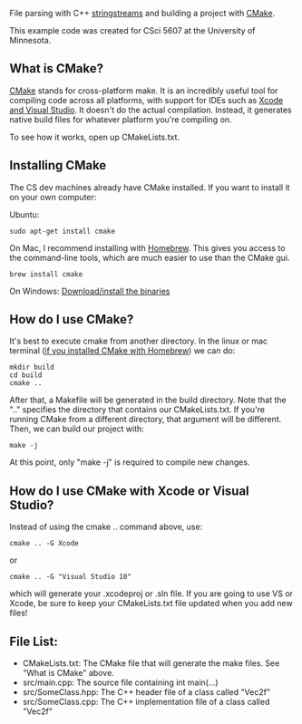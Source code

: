 File parsing with C++ [stringstreams](http://www.cplusplus.com/reference/sstream/stringstream/) and building a project with [CMake](https://cmake.org/).

This example code was created for CSci 5607 at the University of Minnesota.

## What is CMake?

[CMake](https://cmake.org/) stands for cross-platform make. It is an incredibly useful tool for compiling code
across all platforms, with support for IDEs such as [Xcode and Visual Studio](https://cmake.org/cmake/help/v2.8.0/cmake.html#section_Generators). It doesn't do the actual compilation. Instead, it generates native build files for whatever platform you're compiling on.

To see how it works, open up CMakeLists.txt.

## Installing CMake

The CS dev machines already have CMake installed. If you want to install it on your own computer:

Ubuntu:

    sudo apt-get install cmake

On Mac, I recommend installing with [Homebrew](http://brew.sh). This gives you access to the command-line tools, which are much easier to use than the CMake gui.

    brew install cmake

On Windows: [Download/install the binaries](https://cmake.org/download)


## How do I use CMake?

It's best to execute cmake from another directory. In the linux or mac terminal ([if you installed CMake with Homebrew](http://brewformulas.org/Cmake)) we can do:

    mkdir build
    cd build
    cmake ..

After that, a Makefile will be generated in the build directory. Note that the ".." specifies the directory that contains our CMakeLists.txt. If you're running CMake from a different directory, that argument will be different. Then, we can build our project with:

    make -j

At this point, only "make -j" is required to compile new changes.

## How do I use CMake with Xcode or Visual Studio?

Instead of using the cmake .. command above, use: 

    cmake .. -G Xcode

or

    cmake .. -G "Visual Studio 10"

which will generate your .xcodeproj or .sln file. If you are going to use VS or Xcode, be sure to keep your CMakeLists.txt file updated when you add new files!


## File List:

* CMakeLists.txt: The CMake file that will generate the make files. See "What is CMake" above.
* src/main.cpp: The source file containing int main(...)
* src/SomeClass.hpp: The C++ header file of a class called "Vec2f"
* src/SomeClass.cpp: The C++ implementation file of a class called "Vec2f"
